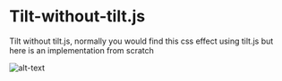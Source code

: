 # Tilt-without-tilt.js
Tilt without tilt.js, normally you would find this css effect using tilt.js but here is an implementation from scratch


![alt-text](https://github.com/Rakshit0404/Tilt-without-tilt.js/blob/main/tilt.gif)
